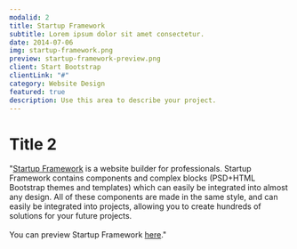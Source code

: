 ```yaml
---
modalid: 2
title: Startup Framework
subtitle: Lorem ipsum dolor sit amet consectetur.
date: 2014-07-06
img: startup-framework.png
preview: startup-framework-preview.png
client: Start Bootstrap
clientLink: "#"
category: Website Design
featured: true
description: Use this area to describe your project.
---
```


# Title 2

"[Startup Framework](//designmodo.com/startup/?u=787) is a website builder for professionals. Startup Framework contains components and complex blocks (PSD+HTML Bootstrap themes and templates) which can easily be integrated into almost any design. All of these components are made in the same style, and can easily be integrated into projects, allowing you to create hundreds of solutions for your future projects. <br><br>You can preview Startup Framework [here](//designmodo.com/startup/?u=787)."